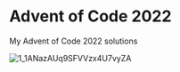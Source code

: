 # Advent of Code 2022
My Advent of Code 2022 solutions

![1_1ANazAUq9SFVVzx4U7vyZA](https://user-images.githubusercontent.com/36799542/205987912-303d88a1-a134-46d3-aba9-25c5c0ed7819.jpeg)
